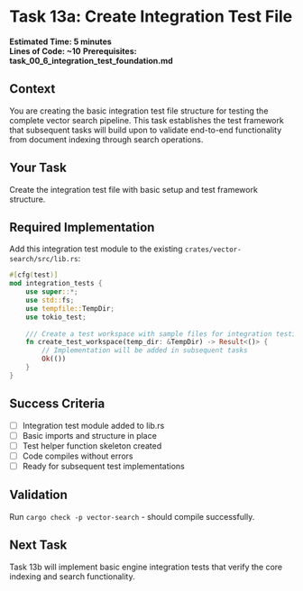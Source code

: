 # Task 13a: Create Integration Test File

**Estimated Time: 5 minutes**  
**Lines of Code: ~10**
**Prerequisites: task_00_6_integration_test_foundation.md**

## Context
You are creating the basic integration test file structure for testing the complete vector search pipeline. This task establishes the test framework that subsequent tasks will build upon to validate end-to-end functionality from document indexing through search operations.

## Your Task
Create the integration test file with basic setup and test framework structure.

## Required Implementation
Add this integration test module to the existing `crates/vector-search/src/lib.rs`:

```rust
#[cfg(test)]
mod integration_tests {
    use super::*;
    use std::fs;
    use tempfile::TempDir;
    use tokio_test;
    
    /// Create a test workspace with sample files for integration testing
    fn create_test_workspace(temp_dir: &TempDir) -> Result<()> {
        // Implementation will be added in subsequent tasks
        Ok(())
    }
}
```

## Success Criteria
- [ ] Integration test module added to lib.rs
- [ ] Basic imports and structure in place
- [ ] Test helper function skeleton created
- [ ] Code compiles without errors
- [ ] Ready for subsequent test implementations

## Validation
Run `cargo check -p vector-search` - should compile successfully.

## Next Task
Task 13b will implement basic engine integration tests that verify the core indexing and search functionality.